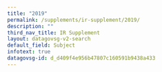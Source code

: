 ```yaml
---
title: "2019"
permalink: /supplements/ir-supplement/2019/
description: ""
third_nav_title: IR Supplement
layout: datagovsg-v2-search
default_field: Subject
infotext: true
datagovsg-id: d_d409f4e956b47807c160591b9438a433
---
```

